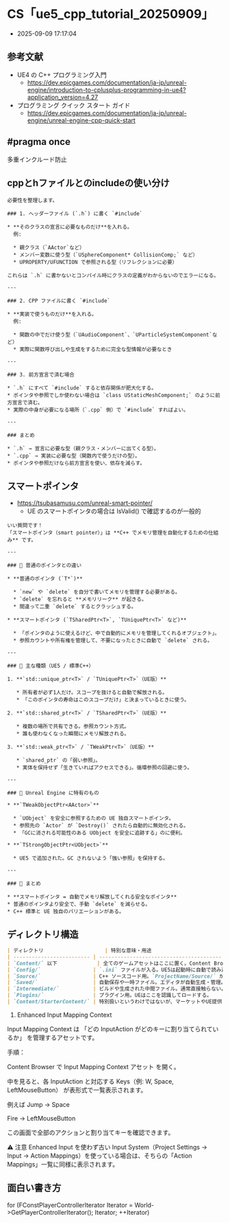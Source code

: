 
# CS「ue5_cpp_tutorial_20250909」

- 2025-09-09 17:17:04

## 参考文献

- UE4 の C++ プログラミング入門
    - https://dev.epicgames.com/documentation/ja-jp/unreal-engine/introduction-to-cplusplus-programming-in-ue4?application_version=4.27
- プログラミング クイック スタート ガイド
    - https://dev.epicgames.com/documentation/ja-jp/unreal-engine/unreal-engine-cpp-quick-start

## #pragma once

多重インクルード防止

## cppとhファイルとのincludeの使い分け

```md:GPT
必要性を整理します。

### 1. ヘッダーファイル (`.h`) に書く `#include`

* **そのクラスの宣言に必要なものだけ**を入れる。
  例:

  * 親クラス（`AActor`など）
  * メンバー変数に使う型（`USphereComponent* CollisionComp;` など）
  * UPROPERTY/UFUNCTION で参照される型（リフレクションに必要）

これらは `.h` に書かないとコンパイル時にクラスの定義がわからないのでエラーになる。

---

### 2. CPP ファイルに書く `#include`

* **実装で使うものだけ**を入れる。
  例:

  * 関数の中でだけ使う型（`UAudioComponent`、`UParticleSystemComponent`など）
  * 実際に関数呼び出しや生成をするために完全な型情報が必要なとき

---

### 3. 前方宣言で済む場合

* `.h` にすべて `#include` すると依存関係が肥大化する。
* ポインタや参照でしか使わない場合は `class UStaticMeshComponent;` のように前方宣言で済む。
* 実際の中身が必要になる場所（`.cpp` 側）で `#include` すればよい。

---

### まとめ

* `.h` → 宣言に必要な型（親クラス・メンバーに出てくる型）。
* `.cpp` → 実装に必要な型（関数内で使うだけの型）。
* ポインタや参照だけなら前方宣言を使い、依存を減らす。
```

## スマートポインタ

- https://tsubasamusu.com/unreal-smart-pointer/
    - UE のスマートポインタの場合は IsValid() で確認するのが一般的


```md:gpt
いい質問です！
「スマートポインタ（smart pointer）」は **C++ でメモリ管理を自動化するための仕組み** です。

---

### 🔹 普通のポインタとの違い

* **普通のポインタ (`T*`)**

  * `new` や `delete` を自分で書いてメモリを管理する必要がある。
  * `delete` を忘れると **メモリリーク** が起きる。
  * 間違って二重 `delete` するとクラッシュする。

* **スマートポインタ (`TSharedPtr<T>`, `TUniquePtr<T>` など)**

  * 「ポインタのように使えるけど、中で自動的にメモリを管理してくれるオブジェクト」。
  * 参照カウントや所有権を管理して、不要になったときに自動で `delete` される。

---

### 🔹 主な種類（UE5 / 標準C++）

1. **`std::unique_ptr<T>` / `TUniquePtr<T>`（UE版）**

   * 所有者が必ず1人だけ。スコープを抜けると自動で解放される。
   * 「このポインタの寿命はこのスコープだけ」と決まっているときに使う。

2. **`std::shared_ptr<T>` / `TSharedPtr<T>`（UE版）**

   * 複数の場所で共有できる。参照カウント方式。
   * 誰も使わなくなった瞬間にメモリ解放される。

3. **`std::weak_ptr<T>` / `TWeakPtr<T>`（UE版）**

   * `shared_ptr` の「弱い参照」。
   * 実体を保持せず「生きていればアクセスできる」。循環参照の回避に使う。

---

### 🔹 Unreal Engine に特有のもの

* **`TWeakObjectPtr<AActor>`**

  * `UObject` を安全に参照するための UE 独自スマートポインタ。
  * 参照先の `Actor` が `Destroy()` されたら自動的に無効化される。
  * 「GCに消される可能性のある UObject を安全に追跡する」のに便利。

* **`TStrongObjectPtr<UObject>`**

  * UE5 で追加された。GC されないよう「強い参照」を保持する。

---

### 🔹 まとめ

* **スマートポインタ = 自動でメモリ解放してくれる安全なポインタ**
* 普通のポインタより安全で、手動 `delete` を減らせる。
* C++ 標準と UE 独自のバリエーションがある。
```

## ディレクトリ構造

```md
| ディレクトリ                    | 特別な意味・用途                                 |
| ------------------------- | ---------------------------------------- |
| `Content/` 以下             | 全てのゲームアセットはここに置く。Content Browserに表示される。  |
| `Config/`                 | `.ini` ファイルが入る。UE5は起動時に自動で読み込み。          |
| `Source/`                 | C++ ソースコード用。`ProjectName/Source/` が標準。   |
| `Saved/`                  | 自動保存や一時ファイル。エディタが自動生成・管理。                |
| `Intermediate/`           | ビルドや生成された中間ファイル。通常直接触らない。                |
| `Plugins/`                | プラグイン用。UEはここを認識してロードする。                  |
| `Content/StarterContent/` | 特別扱いというわけではないが、マーケットやUE提供コンテンツが入る既定フォルダ。 |
```
1. Enhanced Input Mapping Context

Input Mapping Context は 「どの InputAction がどのキーに割り当てられているか」 を管理するアセットです。

手順：

Content Browser で Input Mapping Context アセット を開く。

中を見ると、各 InputAction と対応する Keys（例: W, Space, LeftMouseButton） が表形式で一覧表示されます。

例えば Jump → Space

Fire → LeftMouseButton

この画面で全部のアクションと割り当てキーを確認できます。

⚠️ 注意
Enhanced Input を使わず古い Input System（Project Settings → Input → Action Mappings）を使っている場合は、そちらの「Action Mappings」一覧に同様に表示されます。


## 面白い書き方

for (FConstPlayerControllerIterator Iterator = World->GetPlayerControllerIterator(); Iterator; ++Iterator)


